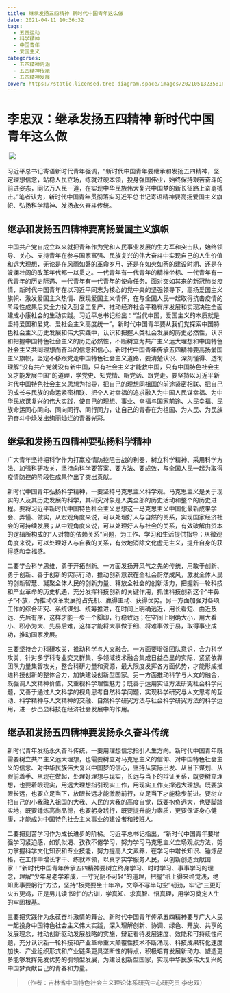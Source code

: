 ```yaml
---
title: 继承发扬五四精神 新时代中国青年这么做
date: 2021-04-11 10:36:32
tags:
  - 五四运动
  - 科学精神
  - 中国青年
  - 爱国主义
categories:
  - 五四精神内涵
  - 五四精神传承
  - 五四精神发展
cover: https://static.licensed.tree-diagram.space/images/20210513235816.jpg
---
```


# 李忠双：继承发扬五四精神 新时代中国青年这么做

​ ![](五四青年节.jpg)

​ 习近平总书记寄语新时代青年强调，“新时代中国青年要继承和发扬五四精神，坚定理想信念，站稳人民立场，练就过硬本领，投身强国伟业，始终保持艰苦奋斗的前进姿态，同亿万人民一道，在实现中华民族伟大复兴中国梦的新长征路上奋勇搏击。”笔者认为，新时代中国青年贯彻落实习近平总书记寄语精神要高扬爱国主义旗帜、弘扬科学精神、发扬永久奋斗传统。

## 继承和发扬五四精神要高扬爱国主义旗帜

中国共产党自成立以来就把青年作为党和人民事业发展的生力军和突击队，始终领导、关心、支持青年在参与国家富强、民族复兴的伟大奋斗中实现自己的人生价值和远大理想，无论是在风雨如磐的革命岁月、还是在如火如荼的建设时期、还是在波澜壮阔的改革年代都一以贯之。一代青年有一代青年的精神坐标、一代青年有一代青年的历史际遇、一代青年有一代青年的使命任务。面对突如其来的新冠肺炎疫情，新时代中国青年在以习近平同志为核心的党中央的坚强领导下，高扬爱国主义旗帜、激发爱国主义热情、展现爱国主义情怀，在与全国人民一起取得抗击疫情的阶段性成果后又全力投入到复工复产、推动经济社会平稳有序发展和实现决胜全面建成小康社会的生动实践。习近平总书记指出：“当代中国，爱国主义的本质就是坚持爱国和爱党、爱社会主义高度统一”。新时代中国青年要从我们党探索中国特色社会主义历史发展和伟大实践中，认识和把握人类社会发展的历史必然性，认识和把握中国特色社会主义的历史必然性，不断树立为共产主义远大理想和中国特色社会主义共同理想而奋斗的信念和信心。新时代中国青年传承五四精神要高扬爱国主义旗帜，坚定不移跟党走中国特色社会主义道路，要清楚认识、深刻懂得、透彻理解“没有共产党就没有新中国，只有社会主义才能救中国，只有中国特色社会主义才能发展中国”的道理，学党史、知党情、听党话、跟党走。要坚持以习近平新时代中国特色社会主义思想为指导，把自己的理想同祖国的前途紧密相联、把自己的成长与民族的命运紧密相联、把个人对幸福的追求融入为中国人民谋幸福、为中华民族谋复兴的伟大实践，使自己的理想、事业、幸福与国家前途、人民幸福、民族命运同心同向、同向同行、同行同力，让自己的青春在为祖国、为人民、为民族的奋斗中焕发出绚丽灿烂的青春光彩。

## 继承和发扬五四精神要弘扬科学精神

广大青年坚持把科学作为打赢疫情防控阻击战的利器，树立科学精神、采用科学方法、加强科研攻关，坚持向科学要答案、要方法、要成效，与全国人民一起为取得疫情防控的阶段性成果作出了突出贡献。

新时代中国青年弘扬科学精神，一要坚持马克思主义科学观。马克思主义是关于现实的人及其历史发展的科学，其研究对象是人类全部的历史活动和整个的历史进程。要将习近平新时代中国特色社会主义思想这一马克思主义中国化最新成果学会、弄懂、做实，从宏观角度来说，可以处理好人与自然的关系，实现国家经济社会的可持续发展；从中观角度来说，可以处理好人与社会的关系，有效破解由资本的逻辑所构成的“人对物的依赖关系”问题，为工作、学习和生活提供指导；从微观角度来说，可以处理好人与自我的关系，有效地消除文化虚无主义，提升自身的获得感和幸福感。

二要学会科学思维，勇于开拓创新。一方面发扬开风气之先的传统，用敢于创新、勇于创新、善于创新的实际行动，推动创新意识在全社会蔚然成风，激发全体人民的创新智慧、凝聚全体人民的创新力量、释放全社会的创新活力，把握新一轮科技和产业革命的历史机遇，充分发挥科技创新的关键作用，抓住科技创新这个“牛鼻子”不放，为推动改革发展抢占先机、赢得主动、获得优势。另一方面加强对各项工作的综合研究、系统谋划、统筹推进，在时间上明确远近，用长看短、由近及远、先后有序，这样才能一步一个脚印，行稳致远；在空间上明确大小，用大看小、积小为大、先易后难，这样才能将大事做于细、将难事做于易，取得事业成功，推动国家发展。

三要坚持合力科研攻关，推动科学与人文融合。一方面要增强团队意识，合力科学攻关，针对多学科专业交叉群集、多领域技术融合集成日益凸显的实际，紧紧依靠团队力量集智攻关，整合科研力量和资源，最大限度发挥各方面优势，才能形成推进科技创新的整体合力，加快建设创新型国家。另一方面推动科学与人文的融合，既强调人文精神价值，又重视科学理性魅力；既善于运用实证方法研究社会科学问题，又善于通过人文科学的视角思考自然科学问题，实现科学研究与人文思考的互动、科学精神与人文精神的交融、自然科学研究方法与社会科学研究方法的科学运用，进一步凸显科技在经济社会发展中的作用。

## 继承和发扬五四精神要发扬永久奋斗传统

新时代青年发扬永久奋斗传统，一要用理想信念指引人生方向。新时代中国青年既需要树立共产主义远大理想，也需要树立对马克思主义的信仰、对中国特色社会主义的信念、对中华民族伟大复兴中国梦的信心，坚持从实际出发、从当下谋划、从眼前着手、从现在做起，处理好理想与现实，长远与当下的辩证关系，既要树立理想，也要着眼现实，用远大理想指引现实工作，用现实工作支撑远大理想。既要放眼长远，也要立足当下，放眼长远才能激励前行，立足当下才能稳步前进。要树立把自己的小我融入祖国的大我、人民的大我的高度自觉，既要抱负远大，也要脚踏实地，既要锤炼高尚品德，也要躬身践行，既要提升能力素质，更要保证身心健康，才能成为中国特色社会主义事业的建设者和接班人。

二要把刻苦学习作为成长进步的阶梯。习近平总书记指出，“新时代中国青年要增强学习紧迫感，如饥似渴、孜孜不倦学习，努力学习马克思主义立场观点方法，努力掌握科学文化知识和专业技能，努力提高人文素养，在学习中增长知识、锤炼品格，在工作中增长才干、练就本领，以真才实学服务人民，以创新创造贡献国家！”新时代中国青年传承五四精神要树立终身学习、时时学习、事事学习的理念，理解“少年易老学难成，一寸光阴不可轻”的道理，把握“纸上得来终觉浅，绝知此事要躬行”方法，坚持“板凳要坐十年冷，文章不写半句空”韧劲，牢记“三更灯火五更鸡，正是男儿读书时”的古训，学真知、求真智、悟真理，用学习奠定人生的牢固根基。

三要把实践作为永葆奋斗激情的舞台。新时代中国青年传承五四精神要与广大人民一起投身中国特色社会主义伟大实践，深入理解创新、协调、绿色、开放、共享的发展理念，推动创新驱动发展战略的实施，辩证看待发展速度、效能和可持续性问题，充分认识新一轮科技和产业革命重大颠覆性技术不断涌现、科技成果转化速度加快、产业组织形式和产业链条更具垄断性的特点，积极培育发展新动力、塑造更多能够发挥先发优势的引领型发展，为建设创新型国家，实现中华民族伟大复兴的中国梦贡献自己的青春和力量。

> （作者：吉林省中国特色社会主义理论体系研究中心研究员 李忠双）
